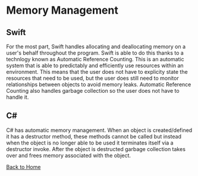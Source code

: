 # Memory Management
## Swift
For the most part, Swift handles allocating and deallocating memory on a user's behalf throughout the program. Swift is able to do this thanks to a technlogy known
as Automatic Reference Counting. This is an automatic system that is able to predictably and efficiently use resources within an environment. 
This means that the user does not have to explicity state the resources that need to be used, but the user does still need to monitor relationships between objects to avoid memory leaks. Automatic Reference Counting also handles garbage collection so the user does not have to handle it.


## C#

C# has automatic memory management. When an object is created/defined it has a destructor method, these methods cannot be called but instead when the object is no longer able to be used it terminates itself via a destructor invoke. After the object is destructed garbage collection takes over and frees memory associated with the object. 




[Back to Home](https://github.com/tljwvf/OOLanguageComparison/blob/master/README.md)
